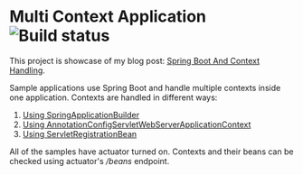 # Multi Context Application  ![Build status](https://circleci.com/gh/stojsavljevic/multi-ctx.svg?style=svg)

This project is showcase of my blog post: [Spring Boot And Context Handling](https://ccbill.com/blog/spring-boot-and-context-handling).

Sample applications use Spring Boot and handle multiple contexts inside one application. Contexts are handled in different ways:

1. [Using SpringApplicationBuilder](https://github.com/stojsavljevic/multi-ctx/tree/master/multi-ctx-app-builder)
2. [Using AnnotationConfigServletWebServerApplicationContext](https://github.com/stojsavljevic/multi-ctx/tree/master/multi-ctx-app-embed)
3. [Using ServletRegistrationBean](https://github.com/stojsavljevic/multi-ctx/tree/master/multi-ctx-app-servlets)


All of the samples have actuator turned on. Contexts and their beans can be checked using actuator's _/beans_ endpoint.
